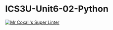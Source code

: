 # ICS3U-Unit6-02-Python
[![Mr Coxall's Super Linter](https://github.com/zaida-hammmel2108/ICS3U-Unit6-02-Python/workflows/Mr%20Coxall's%20Super%20Linter/badge.svg)](https://github.com/zaida-hammmel2108/ICS3U-Unit6-02-Python/actions/)
